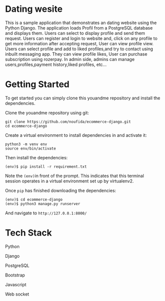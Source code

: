 ﻿# Dating wesite
This is a sample application that demonstrates an dating website using the Python Django. The application loads Profil from a PostgreSQL database and displays them. Users can select to display profile and send them request. Users can register and login to website and, click on any profile to get more information after accepting request, User can view profile view. Users can select profile and add to liked profiles,and try to contact using inbuilt messaging app. They can view profile likes, User can purchase subscription using rozerpay. In admin side, admins can manage users,profiles,payment history,liked profiles, etc...

# Getting Started
To get started you can simply clone this youandme repository and install the dependencies.

Clone the youandme repository using git:
```
git clone https://github.com/noufida/ecommerce-django.git
cd ecommerce-django
```
Create a virtual environment to install dependencies in and activate it:

```
python3 -m venv env
source env/bin/activate
```
Then install the dependencies:

```
(env)$ pip install -r requirement.txt
```
Note the ```(env)```in front of the prompt. This indicates that this terminal session operates in a virtual environment set up by virtualenv2.

Once ```pip``` has finished downloading the dependencies:

```
(env)$ cd ecommerce-django
(env)$ python3 manage.py runserver
```

And navigate to ```http://127.0.0.1:8000/```

# Tech Stack

Python

Django

PostgreSQL

Bootstrap

Javascript

Web socket
